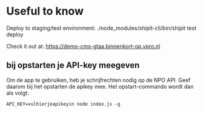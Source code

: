 # Useful to know

Deploy to staging/test environment:
./node_modules/shipit-cli/bin/shipit test deploy

Check it out at: https://demo-cms-gtaa.binnenkort-op.vpro.nl


## bij opstarten je API-key meegeven


Om de app te gebruiken, heb je schrijfrechten nodig op de NPO API. Geef daarom bij het opstarten de apikey mee. Het opstart-commando wordt dan als volgt:
 
 `API_KEY=vulhierjeapikeyin node index.js -g`


